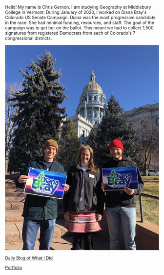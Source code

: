 Hello! My name is Chris Gernon. I am studying Geography at Middlebury College in Vermont. During January of 2020, I worked on Diana Bray's Colorado US Senate Campaign. Diana was the most progressive candidate in the race. She had minimal funding, resources, and staff. The goal of the campaign was to get her on the ballot. This meant we had to collect 1,500 signatures from registered Democrats from each of Colorado's 7 congressional districts. 

![pic](F89E4BC5-ED81-431A-9DE7-8F387F850DC1_1_105_c.jpeg)

[Daily Blog of What I Did](./blog/index.md)

[Portfolio](./porfolio/index.md)
